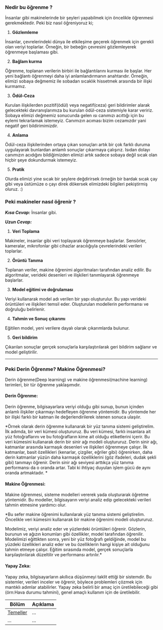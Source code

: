 ### Nedir bu öğrenme ?
İnsanlar gibi makinelerinde bir şeyleri yapabilmek için öncelikle öğrenmesi gerekmektedir. 
Peki biz nasıl öğreniyoruz ki;

1. **Gözlemleme**

İnsanlar, çevrelerindeki dünya ile etkileşime geçerek öğrenmek için gerekli olan veriyi toplarlar. Örneğin, bir bebeğin çevresini gözlemleyerek öğrenmeye başlaması gibi.

2. **Bağlam kurma**

Öğrenme, toplanan verilerin birbiri ile bağlantılarını kurması ile başlar. Her yeni bağlantı öğrenmeyi daha iyi anlamlandırmanın anahtarıdır. Örneğin, elimizi sobaya değmemiz ile sobadan sıcaklık hissetmek arasında bir ilişki kurmamız.

3. **Ödül-Ceza**

Kurulan ilişkilerden pozitif(ödül) veya negatif(ceza) geri bildirimler alarak gelecekteki davranışlarımıza bu kurulan ödül-ceza sistemiyle karar veririz. Sobaya elimizi değmemiz sonucunda gelen ısı canımızı acıttığı için bu eylemi tekrarlamak istemeyiz. Canımızın acıması bizim cezamızdır yani negatif geri bildirimimizdir.

4. **Anlama**

Ödül-ceza ilişkilerinden ortaya çıkan sonuçları artık bir çok farklı duruma uygulayarak bunlardan anlamlı sonuçlar çıkarmaya çalışırız. Isıdan dolayı canımızın acıdığını bildiğimizden elimizi artık sadece sobaya değil sıcak olan hiçbir şeye dokundurmak istemeyiz.

5. **Pratik**

Olurda elimizi yine sıcak bir şeylere değdirirsek örneğin bir bardak sıcak çay gibi veya üstümüze o çayı direk dökersek elimizdeki bilgileri pekiştirmiş oluruz. :)

### Peki makineler nasıl öğrenir ?
***Kısa Cevap:*** İnsanlar gibi.

***Uzun Cevap:*** 

1. **Veri Toplama**

Makineler, insanlar gibi veri toplayarak öğrenmeye başlarlar. Sensörler, kameralar, mikrofonlar gibi cihazlar aracılığıyla çevrelerindeki verileri toplarlar.

2. **Örüntü Tanıma**

Toplanan veriler, makine öğrenimi algoritmaları tarafından analiz edilir. Bu algoritmalar, verideki desenleri ve ilişkileri tanımlayarak öğrenmeye başlarlar.

3. **Model eğitimi ve doğrulaması**

Veriyi kullanarak model adı verilen bir yapı oluşturulur. Bu yapı verideki örüntüleri ve ilişkileri temsil eder. Oluşturulan modellerin performansı ve doğruluğu belirlenir.

4. **Tahmin ve Sonuç çıkarımı**

Eğitilen model, yeni verilere dayalı olarak çıkarımlarda bulunur.

5. **Geri bildirim**

Çıkarılan sonuçlar gerçek sonuçlarla karşılaştırılarak geri bildirim sağlanır ve model geliştirilir.

--------------------------------------------------------------

### Peki Derin Öğrenme? Makine Öğrenmesi?
Derin öğrenme(Deep learning) ve makine öğrenmesi(machine learning) terimleri, bir tür öğrenme yaklaşımıdır.

#### Derin Öğrenme:
Derin öğrenme, bilgisayarlara veriyi olduğu gibi sunup, bunun içinden anlamlı ilişkiler  çıkarmayı hedefleyen öğrenme yöntemidir. Bu yöntemde her bir ilişki farklı bir katman ile değerlendirilerek istenen sonuca ulaşılır.

*Örnek olarak derin öğrenme kullanarak bir yüz tanıma sistemi geliştirelim. İlk adımda, bir veri kümesi oluştururuz. Bu veri kümesi, farklı insanlara ait yüz fotoğraflarını ve bu fotoğrafların kime ait olduğu etiketlerini içerir. Bu veri kümesini kullanarak derin bir sinir ağı modeli oluştururuz.
Derin sinir ağı, katmanlar arasında karmaşık desenleri ve ilişkileri öğrenmeye çalışır. İlk katmanlar, basit özellikleri (kenarlar, çizgiler, eğriler gibi) öğrenirken, daha derin katmanlar yüzün daha karmaşık özelliklerini (göz ifadeleri, dudak şekli gibi) tanımayı öğrenir. Derin sinir ağı seviyesi arttıkça yüz tanıma performansı da o oranda artar. Tabi ki ihtiyaç duyulan işlem gücü de aynı oranda artmaktadır.
*

#### Makine Öğrenmesi:
Makine öğrenmesi, sisteme  modelleri vererek yada oluşturarak öğretme yöntemidir. Bu modeller, bilgisayarın veriyi analiz edip gelecekteki verileri tahmin etmesine yardımcı olur.

*Bu sefer makine öğrenimi kullanılarak yüz tanıma sistemi geliştirelim. Öncelikle veri kümesini kullanarak bir makine öğrenimi modeli oluştururuz.

Modelimiz, veriyi analiz eder ve yüzlerdeki örüntüleri öğrenir. Gözlerin, burunun ve ağızın konumları gibi özellikler, model tarafından öğrenilir. Modelimizi eğittikten sonra, yeni bir yüz fotoğrafı geldiğinde, model bu yüzdeki özellikleri analiz eder ve bu özelliklerin hangi kişiye ait olduğunu tahmin etmeye çalışır. Eğitim sırasında model, gerçek sonuçlarla karşılaştırılarak düzeltilir ve performansı artırılır.*


#### Yapay Zeka:
Yapay zeka, bilgisayarların akıllıca düşünmeyi taklit ettiği bir sistemdir. Bu sistemler, verileri inceler ve öğrenir, böylece problemleri çözmek için mantıklı adımlar atabilirler. 
Yapay zeka belirli bir amaç için üretilebileceği gibi (örn:Hava durumu tahmini), genel amaçlı kullanım için de üretilebilir. 


| Bölüm         | Açıklama      |
| ------------- | ------------- |
| [Temeller]([http://localhost/](https://github.com/tahaonay/Deep_Learning/tree/main/Temeller)https://github.com/tahaonay/Deep_Learning/tree/main/Temeller)      | ...           |
| ...           | ...           |
